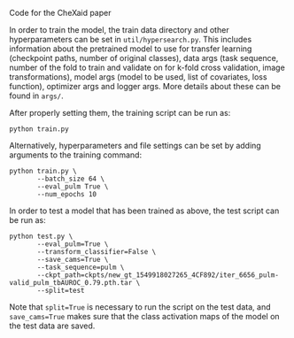 Code for the CheXaid paper

In order to train the model, the train data directory and other hyperparameters can be set in `util/hypersearch.py`. This includes information about the pretrained model to use for transfer learning (checkpoint paths, number of original classes), data args (task sequence, number of the fold to train and validate on for k-fold cross validation, image transformations), model args (model to be used, list of covariates, loss function), optimizer args and logger args. More details about these can be found in `args/`.


After properly setting them, the training script can be run as:

```
python train.py
```

Alternatively, hyperparameters and file settings can be set by adding arguments to the training command:

```
python train.py \
       --batch_size 64 \
       --eval_pulm True \
       --num_epochs 10

```

In order to test a model that has been trained as above, the test script can be run as:

```
python test.py \
       --eval_pulm=True \
       --transform_classifier=False \
       --save_cams=True \
       --task_sequence=pulm \
       --ckpt_path=ckpts/new_gt_1549918027265_4CF892/iter_6656_pulm-valid_pulm_tbAUROC_0.79.pth.tar \
       --split=test
```

Note that `split=True` is necessary to run the script on the test data, and `save_cams=True` makes sure that the class activation maps of the model on the test data are saved. 